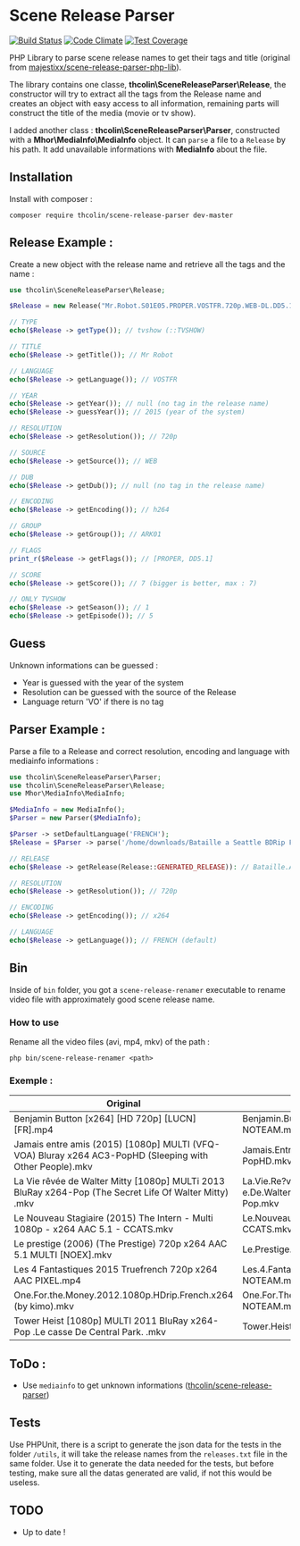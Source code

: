 # Scene Release Parser

[![Build Status](https://travis-ci.org/thcolin/scene-release-parser.svg?branch=master)](https://travis-ci.org/thcolin/scene-release-parser)
[![Code Climate](https://codeclimate.com/github/thcolin/scene-release-parser/badges/gpa.svg)](https://codeclimate.com/github/thcolin/scene-release-parser)
[![Test Coverage](https://codeclimate.com/github/thcolin/scene-release-parser/badges/coverage.svg)](https://codeclimate.com/github/thcolin/scene-release-parser/coverage)

PHP Library to parse scene release names to get their tags and title (original from [majestixx/scene-release-parser-php-lib](https://github.com/majestixx/scene-release-parser-php-lib)).

The library contains one classe, **thcolin\SceneReleaseParser\Release**, the constructor will try to extract all the tags from the Release name and creates an object with easy access to all information, remaining parts will construct the title of the media (movie or tv show).

I added another class : **thcolin\SceneReleaseParser\Parser**, constructed with a **Mhor\MediaInfo\MediaInfo** object. It can ```parse``` a file to a ```Release``` by his path. It add unavailable informations with **MediaInfo** about the file.

## Installation
Install with composer :
```
composer require thcolin/scene-release-parser dev-master
```

## Release Example :
Create a new object with the release name and retrieve all the tags and the name :
```php
use thcolin\SceneReleaseParser\Release;

$Release = new Release("Mr.Robot.S01E05.PROPER.VOSTFR.720p.WEB-DL.DD5.1.H264-ARK01");

// TYPE
echo($Release -> getType()); // tvshow (::TVSHOW)

// TITLE
echo($Release -> getTitle()); // Mr Robot

// LANGUAGE
echo($Release -> getLanguage()); // VOSTFR

// YEAR
echo($Release -> getYear()); // null (no tag in the release name)
echo($Release -> guessYear()); // 2015 (year of the system)

// RESOLUTION
echo($Release -> getResolution()); // 720p

// SOURCE
echo($Release -> getSource()); // WEB

// DUB
echo($Release -> getDub()); // null (no tag in the release name)

// ENCODING
echo($Release -> getEncoding()); // h264

// GROUP
echo($Release -> getGroup()); // ARK01

// FLAGS
print_r($Release -> getFlags()); // [PROPER, DD5.1]

// SCORE
echo($Release -> getScore()); // 7 (bigger is better, max : 7)

// ONLY TVSHOW
echo($Release -> getSeason()); // 1
echo($Release -> getEpisode()); // 5
```

## Guess
Unknown informations can be guessed :
* Year is guessed with the year of the system
* Resolution can be guessed with the source of the Release
* Language return 'VO' if there is no tag

## Parser Example :
Parse a file to a Release and correct resolution, encoding and language with mediainfo informations :
```php
use thcolin\SceneReleaseParser\Parser;
use thcolin\SceneReleaseParser\Release;
use Mhor\MediaInfo\MediaInfo;

$MediaInfo = new MediaInfo();
$Parser = new Parser($MediaInfo);

$Parser -> setDefaultLanguage('FRENCH');
$Release = $Parser -> parse('/home/downloads/Bataille a Seattle BDRip FR.avi');

// RELEASE
echo($Release -> getRelease(Release::GENERATED_RELEASE)): // Bataille.A.Seattle.FRENCH.720p.BDRip.x264-NOTEAM

// RESOLUTION
echo($Release -> getResolution()); // 720p

// ENCODING
echo($Release -> getEncoding()); // x264

// LANGUAGE
echo($Release -> getLanguage()); // FRENCH (default)
```

## Bin
Inside of `bin` folder, you got a `scene-release-renamer` executable to rename video file with approximately good scene release name.

### How to use
Rename all the video files (avi, mp4, mkv) of the path :
```
php bin/scene-release-renamer <path>
```

### Exemple :
| Original | Generated |
| -------- | --------- |
| Benjamin Button [x264] [HD 720p] [LUCN] [FR].mp4 | Benjamin.Button.FRENCH.720p.HDRip.x264-NOTEAM.mp4 |
| Jamais entre amis (2015) [1080p] MULTI (VFQ-VOA) Bluray x264 AC3-PopHD (Sleeping with Other People).mkv | Jamais.Entre.Amis.2015.MULTI.1080p.BLURAY.x264.AC3-PopHD.mkv |
| La Vie rêvée de Walter Mitty [1080p] MULTi 2013 BluRay x264-Pop (The Secret Life Of Walter Mitty) .mkv | La.Vie.Re?ve?e.De.Walter.Mitty.2013.MULTI.1080p.BLURAY.x264-Pop.mkv |
| Le Nouveau Stagiaire (2015) The Intern - Multi 1080p - x264 AAC 5.1 - CCATS.mkv | Le.Nouveau.Stagiaire.2015.MULTI.1080p.x264-CCATS.mkv |
| Le prestige (2006) (The Prestige) 720p x264 AAC 5.1 MULTI [NOEX].mkv | Le.Prestige.2006.MULTI.720p.x264-NOTEAM.mkv |
| Les 4 Fantastiques 2015 Truefrench 720p x264 AAC PIXEL.mp4 | Les.4.Fantastiques.2015.TRUEFRENCH.720p.x264-NOTEAM.mp4 |
| One.For.the.Money.2012.1080p.HDrip.French.x264 (by kimo).mkv | One.For.The.Money.2012.FRENCH.1080p.HDRip.x264-NOTEAM.mkv |
| Tower Heist [1080p] MULTI 2011 BluRay x264-Pop  .Le casse De Central Park. .mkv | Tower.Heist.2011.MULTI.1080p.BLURAY.x264-Pop.mkv |

## ToDo :
- Use ``mediainfo`` to get unknown informations ([thcolin/scene-release-parser](https://github.com/thcolin/scene-release-parser))

## Tests
Use PHPUnit, there is a script to generate the json data for the tests in the folder ```/utils```, it will take the release names from the ```releases.txt``` file in the same folder. Use it to generate the data needed for the tests, but before testing, make sure all the datas generated are valid, if not this would be useless.

## TODO
* Up to date !
